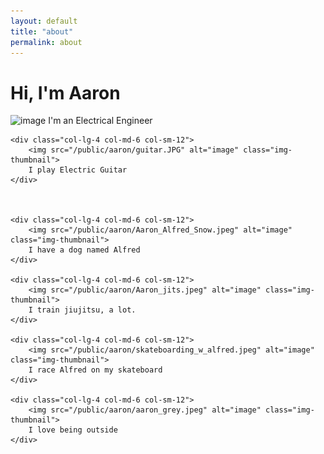 ```yaml
---
layout: default
title: "about"
permalink: about
---
```


<h1>Hi, I'm Aaron</h1>

<div class="row">
    <div class="col-lg-4 col-md-6 col-sm-12">
        <img src="/public/aaron_sun_profile.png" alt="image" class="img-thumbnail">
        I'm an Electrical Engineer
    </div>

    <div class="col-lg-4 col-md-6 col-sm-12">
        <img src="/public/aaron/guitar.JPG" alt="image" class="img-thumbnail">
        I play Electric Guitar
    </div>



    <div class="col-lg-4 col-md-6 col-sm-12">
        <img src="/public/aaron/Aaron_Alfred_Snow.jpeg" alt="image" class="img-thumbnail">
        I have a dog named Alfred
    </div>

    <div class="col-lg-4 col-md-6 col-sm-12">
        <img src="/public/aaron/Aaron_jits.jpeg" alt="image" class="img-thumbnail">
        I train jiujitsu, a lot.
    </div>

    <div class="col-lg-4 col-md-6 col-sm-12">
        <img src="/public/aaron/skateboarding_w_alfred.jpeg" alt="image" class="img-thumbnail">
        I race Alfred on my skateboard
    </div>

    <div class="col-lg-4 col-md-6 col-sm-12">
        <img src="/public/aaron/aaron_grey.jpeg" alt="image" class="img-thumbnail">
        I love being outside
    </div>

</div>
